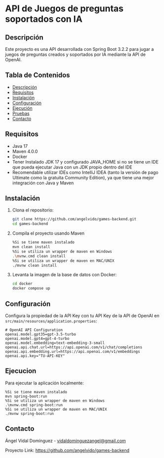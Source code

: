 # API de Juegos de preguntas soportados con IA

## Descripción

Este proyecto es una API desarrollada con Spring Boot 3.2.2 para jugar a juegos de preguntas creados y soportados por IA mediante la API de OpenAI.


## Tabla de Contenidos

- [Descripción](#descripción)
- [Requisitos](#requisitos)
- [Instalación](#instalación)
- [Configuración](#configuración)
- [Ejecución](#ejecución)
- [Pruebas](#pruebas)
- [Contacto](#contacto)

## Requisitos

- Java 17
- Maven 4.0.0
- Docker
- Tener Instalado JDK 17 y  configurado JAVA_HOME si no se tiene un IDE que pueda ejecutar Java con un JDK propio dentro del IDE
- Recomendable utilizar IDEs como IntelliJ IDEA (tanto la versión de pago Ultimate como la gratuita Community Edition), ya que tiene una mejor integración con Java y Maven

## Instalación

1. Clona el repositorio:

   ```bash
   git clone https://github.com/angelvido/games-backend.git
   cd games-backend

2. Compila el proyecto usando Maven

   ```bash
   %Si se tiene maven instalado
   mvn clean install
   %Si se utiliza un wrapper de maven en Windows
   .\mvnw.cmd clean install
   %Si se utiliza un wrapper de maven en MAC/UNIX
   ./mvnw clean install

3. Levanta la imagen de la base de datos con Docker:

   ```bash
   cd docker
   docker compose up

## Configuración

Configura la propiedad de la API Key con tu API Key de la API de OpenAI en `src/main/resources/application.properties`:

    # OpenAI API Configuration
    openai.model.gpt35=gpt-3.5-turbo
    openai.model.gpt4=gpt-4-turbo
    openai.model.embedding=text-embedding-3-small
    openai.api.chat.url=https://api.openai.com/v1/chat/completions
    openai.api.embedding.url=https://api.openai.com/v1/embeddings
    openai.api.key="TU-API-KEY"

## Ejecucion

Para ejecutar la aplicación localmente:

    %Si se tiene maven instalado
    mvn spring-boot:run
    %Si se utiliza un wrapper de maven en Windows
    .\mvnw.cmd spring-boot:run
    %Si se utiliza un wrapper de maven en MAC/UNIX
    ./mvnw spring-boot:run

## Contacto

Ángel Vidal Domínguez - vidaldominguezangel@gmail.com

Proyecto Link: https://github.com/angelvido/games-backend